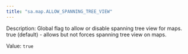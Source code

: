 ```yaml
---
title: "sa.map.ALLOW_SPANNING_TREE_VIEW"
---
```


Description: Global flag to allow or disable spanning tree view for maps.
true (default) - allows but not forces spanning tree view on maps.

Value: `true`